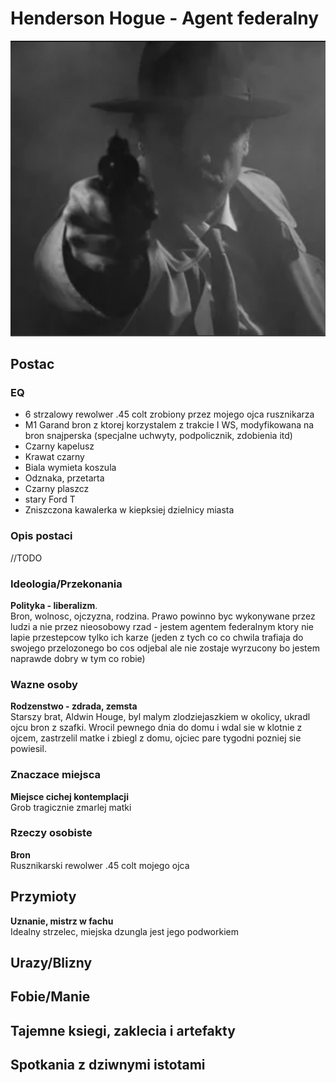 # Henderson Hogue - Agent federalny
<img src="./federal_agent_noir.png">

## Postac

### EQ

<ul>
	<li>6 strzalowy rewolwer .45 colt zrobiony przez mojego ojca rusznikarza</li>
	<li>M1 Garand bron z ktorej korzystalem z trakcie I WS, modyfikowana na bron snajperska (specjalne uchwyty, podpolicznik, zdobienia itd)</li>
	<li>Czarny kapelusz</li>
	<li>Krawat czarny</li>
	<li>Biala wymieta koszula</li>
	<li>Odznaka, przetarta</li>
	<li>Czarny plaszcz</li>
	<li>stary Ford T</li>
	<li>Zniszczona kawalerka w kiepksiej dzielnicy miasta</li>
</ul>

### Opis postaci

//TODO

### Ideologia/Przekonania

<b>Polityka - liberalizm</b>.<br>
Bron, wolnosc, ojczyzna, rodzina. Prawo powinno byc wykonywane przez ludzi a nie przez nieosobowy rzad - jestem agentem federalnym ktory nie lapie przestepcow tylko ich karze (jeden z tych co co chwila trafiaja do swojego przelozonego bo cos odjebal ale nie zostaje wyrzucony bo jestem naprawde dobry w tym co robie)

### Wazne osoby

<b>Rodzenstwo - zdrada, zemsta</b><br>
Starszy brat, Aldwin Houge, byl malym zlodziejaszkiem w okolicy, ukradl ojcu bron z szafki. Wrocil pewnego dnia do domu i wdal sie w klotnie z ojcem, zastrzelil matke i zbiegl z domu, ojciec pare tygodni pozniej sie powiesil.

### Znaczace miejsca

<b>Miejsce cichej kontemplacji</b><br>
Grob tragicznie zmarlej matki

### Rzeczy osobiste

<b>Bron</b><br>
Rusznikarski rewolwer .45 colt mojego ojca

## Przymioty

<b>Uznanie, mistrz w fachu</b><br>
Idealny strzelec, miejska dzungla jest jego podworkiem

## Urazy/Blizny

## Fobie/Manie

## Tajemne ksiegi, zaklecia i artefakty

## Spotkania z dziwnymi istotami